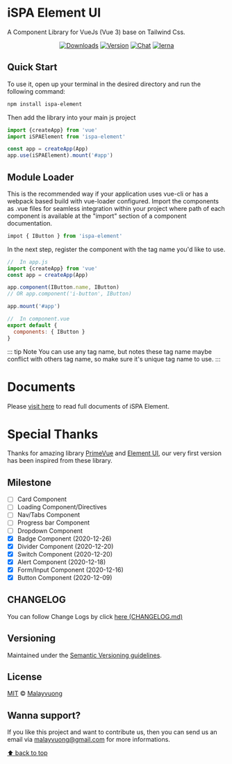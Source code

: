 # iSPA Element UI

A Component Library for VueJs (Vue 3) base on Tailwind Css.

<p align="center">
  <a href="https://npmcharts.com/compare/ispa-element?minimal=true" target="_blank"><img src="https://img.shields.io/npm/dm/ispa-element.svg?sanitize=true" alt="Downloads"></a>
  <a href="https://www.npmjs.com/package/ispa-element" target="_blank"><img src="https://img.shields.io/npm/v/ispa-element.svg?sanitize=true" alt="Version"></a>
  <a href="https://m.me/malayvuong" target="_blank"><img src="https://img.shields.io/badge/chat-messenger-green" alt="Chat"></a>
  <a href="https://lerna.js.org/" target="_blank"><img src="https://img.shields.io/badge/maintained%20with-lerna-cc00ff.svg" alt="lerna"></a>
</p>

## Quick Start
To use it, open up your terminal in the desired directory and run the following command:

```sh
npm install ispa-element
```

Then add the library into your main js project
```js
import {createApp} from 'vue'
import iSPAElement from 'ispa-element'

const app = createApp(App)
app.use(iSPAElement).mount('#app')
```

## Module Loader
This is the recommended way if your application uses vue-cli or has a webpack based build with vue-loader configured. Import the components as .vue files for seamless integration within your project where path of each component is available at the "import" section of a component documentation.
```js
impot { IButton } from 'ispa-element'
```

In the next step, register the component with the tag name you'd like to use.
```js
//  In app.js
import {createApp} from 'vue'
const app = createApp(App)

app.component(IButton.name, IButton)
// OR app.component('i-button', IButton)

app.mount('#app')

//  In component.vue
export default {
  components: { IButton }
}
```

::: tip Note
You can use any tag name, but notes these tag name maybe conflict with others tag name, so make sure it's unique tag name to use.
:::

# Documents
Please [visit here](https://element.ispa.io/) to read full documents of iSPA Element.

# Special Thanks
Thanks for amazing library [PrimeVue](https://primefaces.org/primevue/showcase/#/) and [Element UI](https://element.eleme.io/#/), our very first version has been inspired from these library.

## Milestone

- [ ] Card Component
- [ ] Loading Component/Directives
- [ ] Nav/Tabs Component
- [ ] Progress bar Component
- [ ] Dropdown Component
- [x] Badge Component (2020-12-26)
- [x] Divider Component (2020-12-20)
- [x] Switch Component (2020-12-20)
- [x] Alert Component (2020-12-18)
- [x] Form/Input Component (2020-12-16)
- [x] Button Component (2020-12-09)

## CHANGELOG
You can follow Change Logs by click [here (CHANGELOG.md)](CHANGELOG.md)

## Versioning

Maintained under the [Semantic Versioning guidelines](https://semver.org/).

## License

[MIT](https://opensource.org/licenses/MIT) © [Malayvuong](https://malayvuong.com/)

## Wanna support?
If you like this project and want to contribute us, then you can send us an email via malayvuong@gmail.com for more informations.

[⬆ back to top](#)

